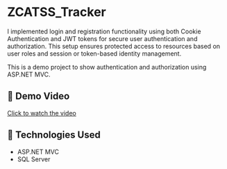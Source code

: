 # ZCATSS_Tracker
I implemented login and registration functionality using both Cookie Authentication and JWT tokens for secure user authentication and authorization. This setup ensures protected access to resources based on user roles and session or token-based identity management.


This is a demo project to show authentication and authorization using ASP.NET MVC.

## 🎥 Demo Video

[Click to watch the video](https://drive.google.com/file/d/1Gz1abkKTJEhpXjLQqH7JBbkHro4ey5x_/view?usp=sharing)

## 🚀 Technologies Used

- ASP.NET MVC
- SQL Server